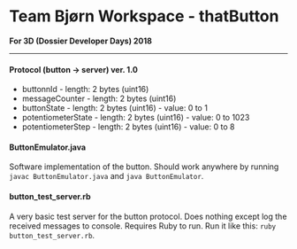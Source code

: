 # Team Bjørn Workspace - thatButton
**For 3D (Dossier Developer Days) 2018**

---

#### Protocol (button -> server) ver. 1.0

* buttonnId - length: 2 bytes (uint16)
* messageCounter - length: 2 bytes (uint16)
* buttonState - length: 2 bytes (uint16) - value: 0 to 1
* potentiometerState - length: 2 bytes (uint16) - value: 0 to 1023
* potentiometerStep - length: 2 bytes (uint16) - value: 0 to 8

#### ButtonEmulator.java

Software implementation of the button. Should work anywhere by running `javac ButtonEmulator.java` and `java ButtonEmulator`.

#### button_test_server.rb

A very basic test server for the button protocol. Does nothing except log the received messages to console. Requires Ruby to run. Run it like this: `ruby button_test_server.rb`.
